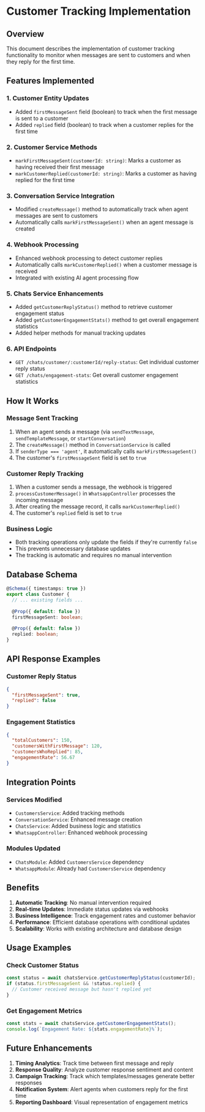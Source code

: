 # Customer Tracking Implementation

## Overview
This document describes the implementation of customer tracking functionality to monitor when messages are sent to customers and when they reply for the first time.

## Features Implemented

### 1. Customer Entity Updates
- Added `firstMessageSent` field (boolean) to track when the first message is sent to a customer
- Added `replied` field (boolean) to track when a customer replies for the first time

### 2. Customer Service Methods
- `markFirstMessageSent(customerId: string)`: Marks a customer as having received their first message
- `markCustomerReplied(customerId: string)`: Marks a customer as having replied for the first time

### 3. Conversation Service Integration
- Modified `createMessage()` method to automatically track when agent messages are sent to customers
- Automatically calls `markFirstMessageSent()` when an agent message is created

### 4. Webhook Processing
- Enhanced webhook processing to detect customer replies
- Automatically calls `markCustomerReplied()` when a customer message is received
- Integrated with existing AI agent processing flow

### 5. Chats Service Enhancements
- Added `getCustomerReplyStatus()` method to retrieve customer engagement status
- Added `getCustomerEngagementStats()` method to get overall engagement statistics
- Added helper methods for manual tracking updates

### 6. API Endpoints
- `GET /chats/customer/:customerId/reply-status`: Get individual customer reply status
- `GET /chats/engagement-stats`: Get overall customer engagement statistics

## How It Works

### Message Sent Tracking
1. When an agent sends a message (via `sendTextMessage`, `sendTemplateMessage`, or `startConversation`)
2. The `createMessage()` method in `ConversationService` is called
3. If `senderType === 'agent'`, it automatically calls `markFirstMessageSent()`
4. The customer's `firstMessageSent` field is set to `true`

### Customer Reply Tracking
1. When a customer sends a message, the webhook is triggered
2. `processCustomerMessage()` in `WhatsappController` processes the incoming message
3. After creating the message record, it calls `markCustomerReplied()`
4. The customer's `replied` field is set to `true`

### Business Logic
- Both tracking operations only update the fields if they're currently `false`
- This prevents unnecessary database updates
- The tracking is automatic and requires no manual intervention

## Database Schema

```typescript
@Schema({ timestamps: true })
export class Customer {
  // ... existing fields ...
  
  @Prop({ default: false })
  firstMessageSent: boolean;
  
  @Prop({ default: false })
  replied: boolean;
}
```

## API Response Examples

### Customer Reply Status
```json
{
  "firstMessageSent": true,
  "replied": false
}
```

### Engagement Statistics
```json
{
  "totalCustomers": 150,
  "customersWithFirstMessage": 120,
  "customersWhoReplied": 85,
  "engagementRate": 56.67
}
```

## Integration Points

### Services Modified
- `CustomersService`: Added tracking methods
- `ConversationService`: Enhanced message creation
- `ChatsService`: Added business logic and statistics
- `WhatsappController`: Enhanced webhook processing

### Modules Updated
- `ChatsModule`: Added `CustomersService` dependency
- `WhatsappModule`: Already had `CustomersService` dependency

## Benefits

1. **Automatic Tracking**: No manual intervention required
2. **Real-time Updates**: Immediate status updates via webhooks
3. **Business Intelligence**: Track engagement rates and customer behavior
4. **Performance**: Efficient database operations with conditional updates
5. **Scalability**: Works with existing architecture and database design

## Usage Examples

### Check Customer Status
```typescript
const status = await chatsService.getCustomerReplyStatus(customerId);
if (status.firstMessageSent && !status.replied) {
  // Customer received message but hasn't replied yet
}
```

### Get Engagement Metrics
```typescript
const stats = await chatsService.getCustomerEngagementStats();
console.log(`Engagement Rate: ${stats.engagementRate}%`);
```

## Future Enhancements

1. **Timing Analytics**: Track time between first message and reply
2. **Response Quality**: Analyze customer response sentiment and content
3. **Campaign Tracking**: Track which templates/messages generate better responses
4. **Notification System**: Alert agents when customers reply for the first time
5. **Reporting Dashboard**: Visual representation of engagement metrics
